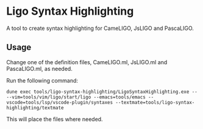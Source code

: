 Ligo Syntax Highlighting
===
A tool to create syntax highlighting for CameLIGO, JsLIGO and PascaLIGO. 

Usage
---
Change one of the definition files, CameLIGO.ml, JsLIGO.ml and PascaLIGO.ml, as needed.

Run the following command:

```
dune exec tools/ligo-syntax-highlighting/LigoSyntaxHighlighting.exe -- --vim=tools/vim/ligo/start/ligo --emacs=tools/emacs --vscode=tools/lsp/vscode-plugin/syntaxes --textmate=tools/ligo-syntax-highlighting/textmate
```

This will place the files where needed.
